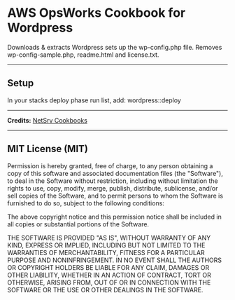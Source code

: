 # AWS OpsWorks Cookbook for Wordpress

Downloads & extracts Wordpress sets up the wp-config.php file.
Removes wp-config-sample.php, readme.html and license.txt.

----

## Setup

In your stacks deploy phase run list, add: wordpress::deploy



----

**Credits:** [NetSrv Cookbooks](https://github.com/netsrv-cookbooks/opsworks-cookbooks/)

----

## MIT License (MIT)

Permission is hereby granted, free of charge, to any person obtaining a copy
of this software and associated documentation files (the "Software"), to deal
in the Software without restriction, including without limitation the rights
to use, copy, modify, merge, publish, distribute, sublicense, and/or sell
copies of the Software, and to permit persons to whom the Software is
furnished to do so, subject to the following conditions:

The above copyright notice and this permission notice shall be included in all
copies or substantial portions of the Software.

THE SOFTWARE IS PROVIDED "AS IS", WITHOUT WARRANTY OF ANY KIND, EXPRESS OR
IMPLIED, INCLUDING BUT NOT LIMITED TO THE WARRANTIES OF MERCHANTABILITY,
FITNESS FOR A PARTICULAR PURPOSE AND NONINFRINGEMENT. IN NO EVENT SHALL THE
AUTHORS OR COPYRIGHT HOLDERS BE LIABLE FOR ANY CLAIM, DAMAGES OR OTHER
LIABILITY, WHETHER IN AN ACTION OF CONTRACT, TORT OR OTHERWISE, ARISING FROM,
OUT OF OR IN CONNECTION WITH THE SOFTWARE OR THE USE OR OTHER DEALINGS IN THE
SOFTWARE.